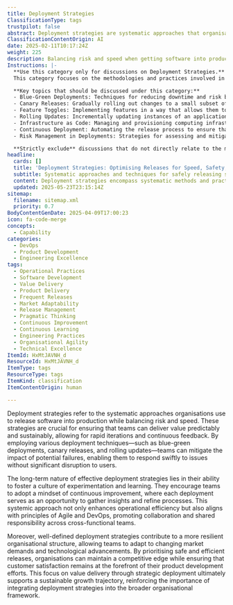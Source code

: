 ```yaml
---
title: Deployment Strategies
ClassificationType: tags
trustpilot: false
abstract: Deployment strategies are systematic approaches that organisations utilise to release software into production, balancing the need for speed with risk management. These strategies are essential for enabling teams to deliver value in a predictable and sustainable manner, facilitating rapid iterations and continuous feedback. Techniques such as blue-green deployments, canary releases, and rolling updates help mitigate the impact of potential failures, allowing teams to address issues swiftly without causing significant disruption to users. The effectiveness of deployment strategies lies in their capacity to cultivate a culture of experimentation and learning, encouraging continuous improvement where each deployment provides insights for refining processes. This approach enhances operational efficiency and aligns with Agile and DevOps principles, fostering collaboration and shared responsibility among cross-functional teams. Furthermore, well-defined deployment strategies contribute to a resilient organisational structure, enabling teams to adapt to evolving market demands and technological changes. By prioritising safe and efficient releases, organisations can maintain a competitive advantage while ensuring customer satisfaction remains central to their product development efforts. Ultimately, the integration of deployment strategies into the broader organisational framework supports sustainable growth and reinforces the importance of delivering value through strategic software releases.
ClassificationContentOrigin: AI
date: 2025-02-11T10:17:24Z
weight: 225
description: Balancing risk and speed when getting software into production.
Instructions: |-
  **Use this category only for discussions on Deployment Strategies.**  
  This category focuses on the methodologies and practices involved in effectively deploying software into production while managing the associated risks and optimising for speed. It encompasses various strategies that aim to ensure smooth transitions from development to live environments, facilitating continuous delivery and integration.

  **Key topics that should be discussed under this category:**
  - Blue-Green Deployments: Techniques for reducing downtime and risk by maintaining two identical production environments.
  - Canary Releases: Gradually rolling out changes to a small subset of users before a full-scale deployment to monitor performance and impact.
  - Feature Toggles: Implementing features in a way that allows them to be turned on or off without deploying new code.
  - Rolling Updates: Incrementally updating instances of an application to ensure availability and reduce the risk of failure.
  - Infrastructure as Code: Managing and provisioning computing infrastructure through machine-readable definition files, enhancing deployment consistency.
  - Continuous Deployment: Automating the release process to ensure that every change that passes automated tests is deployed to production.
  - Risk Management in Deployments: Strategies for assessing and mitigating risks associated with software releases.

  **Strictly exclude** discussions that do not directly relate to the methodologies of deploying software, such as general software development practices, project management techniques unrelated to deployment, or theoretical discussions that do not provide actionable insights into deployment strategies.
headline:
  cards: []
  title: 'Deployment Strategies: Optimising Releases for Speed, Safety, and Continuous Learning'
  subtitle: Systematic approaches and techniques for safely releasing software, managing risk, enabling rapid feedback, and fostering continuous improvement.
  content: Deployment strategies encompass systematic methods and practices organisations adopt to safely and efficiently release software into production, balancing rapid delivery with risk mitigation. Posts explore techniques like blue-green deployments, canary releases, rolling updates, continuous delivery, experimentation, feedback loops, operational resilience, and fostering collaborative, cross-functional team cultures.
  updated: 2025-05-23T23:15:14Z
sitemap:
  filename: sitemap.xml
  priority: 0.7
BodyContentGenDate: 2025-04-09T17:00:23
icon: fa-code-merge
concepts:
  - Capability
categories:
  - DevOps
  - Product Development
  - Engineering Excellence
tags:
  - Operational Practices
  - Software Development
  - Value Delivery
  - Product Delivery
  - Frequent Releases
  - Market Adaptability
  - Release Management
  - Pragmatic Thinking
  - Continuous Improvement
  - Continuous Learning
  - Engineering Practices
  - Organisational Agility
  - Technical Excellence
ItemId: HxMtJAVNH_d
ResourceId: HxMtJAVNH_d
ItemType: tags
ResourceType: tags
ItemKind: classification
ItemContentOrigin: human

---
```

Deployment strategies refer to the systematic approaches organisations use to release software into production while balancing risk and speed. These strategies are crucial for ensuring that teams can deliver value predictably and sustainably, allowing for rapid iterations and continuous feedback. By employing various deployment techniques—such as blue-green deployments, canary releases, and rolling updates—teams can mitigate the impact of potential failures, enabling them to respond swiftly to issues without significant disruption to users.

The long-term nature of effective deployment strategies lies in their ability to foster a culture of experimentation and learning. They encourage teams to adopt a mindset of continuous improvement, where each deployment serves as an opportunity to gather insights and refine processes. This systemic approach not only enhances operational efficiency but also aligns with principles of Agile and DevOps, promoting collaboration and shared responsibility across cross-functional teams.

Moreover, well-defined deployment strategies contribute to a more resilient organisational structure, allowing teams to adapt to changing market demands and technological advancements. By prioritising safe and efficient releases, organisations can maintain a competitive edge while ensuring that customer satisfaction remains at the forefront of their product development efforts. This focus on value delivery through strategic deployment ultimately supports a sustainable growth trajectory, reinforcing the importance of integrating deployment strategies into the broader organisational framework.
